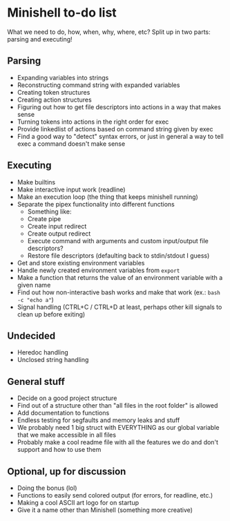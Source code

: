 # Minishell to-do list
What we need to do, how, when, why, where, etc? Split up in two parts: parsing and executing!

## Parsing
- Expanding variables into strings
- Reconstructing command string with expanded variables
- Creating token structures
- Creating action structures
- Figuring out how to get file descriptors into actions in a way that makes sense
- Turning tokens into actions in the right order for exec
- Provide linkedlist of actions based on command string given by exec
- Find a good way to "detect" syntax errors, or just in general a way to tell exec a command doesn't make sense

## Executing
- Make builtins
- Make interactive input work (readline)
- Make an execution loop (the thing that keeps minishell running)
- Separate the pipex functionality into different functions
	- Something like:
	- Create pipe
	- Create input redirect
	- Create output redirect
	- Execute command with arguments and custom input/output file descriptors?
	- Restore file descriptors (defaulting back to stdin/stdout I guess)
- Get and store existing environment variables
- Handle newly created environment variables from `export`
- Make a function that returns the value of an environment variable with a given name
- Find out how non-interactive bash works and make that work (ex.: `bash -c "echo a"`)
- Signal handling (CTRL+C / CTRL+D at least, perhaps other kill signals to clean up before exiting)


## Undecided
- Heredoc handling
- Unclosed string handling


## General stuff
- Decide on a good project structure
- Find out of a structure other than "all files in the root folder" is allowed
- Add documentation to functions
- Endless testing for segfaults and memory leaks and stuff
- We probably need 1 big struct with EVERYTHING as our global variable that we make accessible in all files
- Probably make a cool readme file with all the features we do and don't support and how to use them

## Optional, up for discussion
- Doing the bonus (lol)
- Functions to easily send colored output (for errors, for readline, etc.)
- Making a cool ASCII art logo for on startup
- Give it a name other than Minishell (something more creative)
